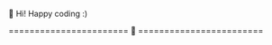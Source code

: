   👋 Hi!
Happy coding :)

=======================  💞️  ======================== 

<!---
Tafadzwa-Nyoni/Tafadzwa-Nyoni is a ✨ special ✨ repository because its `README.md` (this file) appears on your GitHub profile.
You can click the Preview link to take a look at your changes.
--->

